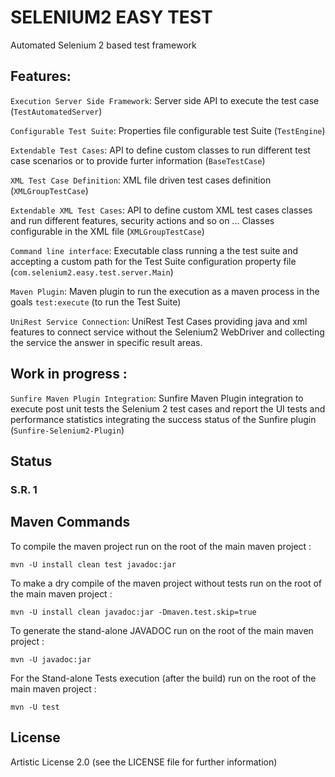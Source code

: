# SELENIUM2 EASY TEST
Automated Selenium 2 based test framework


## Features:

`Execution Server Side Framework`: Server side API to execute the test case (`TestAutomatedServer`)

`Configurable Test Suite`: Properties file configurable test Suite (`TestEngine`)

`Extendable Test Cases`: API to define custom classes to run different test case scenarios or to provide furter information (`BaseTestCase`)

`XML Test Case Definition`: XML file driven test cases definition (`XMLGroupTestCase`)

`Extendable XML Test Cases`: API to define custom XML test cases classes and run different features, security actions and so on ... Classes configurable in the XML file (`XMLGroupTestCase`)

`Command line interface`: Executable class running a the test suite and accepting a custom path for the Test Suite configuration property file (`com.selenium2.easy.test.server.Main`)

`Maven Plugin`: Maven plugin to run the execution as a maven process in the goals `test:execute` (to run the Test Suite)

`UniRest Service Connection`: UniRest Test Cases providing java and xml features to connect service without the Selenium2 WebDriver and collecting the service the answer in specific result areas.


## Work in progress :

`Sunfire Maven Plugin Integration`: Sunfire Maven Plugin integration to execute post unit tests the Selenium 2 test cases and report the UI tests and performance statistics integrating the success status of the Sunfire plugin (`Sunfire-Selenium2-Plugin`)


## Status

### S.R. 1


## Maven Commands

To compile the maven project run on the root of the main maven project :

`mvn -U install clean test javadoc:jar`

To make a dry compile of the maven project without tests run on the root of the main maven project :

`mvn -U install clean javadoc:jar -Dmaven.test.skip=true`


To generate the stand-alone JAVADOC run on the root of the main maven project :

`mvn -U javadoc:jar`

For the Stand-alone Tests execution (after the build) run on the root of the main maven project :

`mvn -U test`


## License

Artistic License 2.0 (see the LICENSE file for further information)
